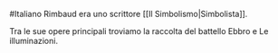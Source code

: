 #Italiano 
Rimbaud era uno scrittore [[Il Simbolismo|Simbolista]].

Tra le sue opere principali troviamo la raccolta del battello Ebbro e Le illuminazioni.